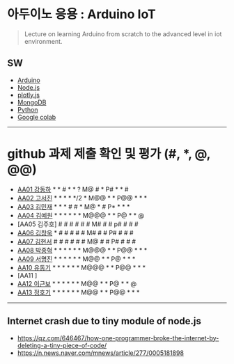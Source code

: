 # 아두이노 응용 : Arduino IoT
> Lecture on learning Arduino from scratch to the advanced level in iot environment.

## SW
- [Arduino](https://www.arduino.cc/)
- [Node.js](https://nodejs.org/ko/)
- [plotly.js](https://plot.ly/)
- [MongoDB](https://www.mongodb.com/download-center#community)
- [Python](https://www.anaconda.com)
- [Google colab](https://colab.research.google.com/)
---

# github 과제 제출 확인 및 평가 (#, *, @, @@)
- [AA01	강동하](https://github.com/kangdongha2/aa01) * * # * * ? M@ # * P# * * #
- [AA02	고서진](https://github.com/spaceko126/AA02) * * * * */2 * M@@ * * P@@ * * *
- [AA03	김민재](https://github.com/AR23-KMJ/aa03) * * * # # * M@ * # P* * * *
- [AA04	김예원](https://github.com/yewon1621/aa04) * * * * * * M@@@ * * P@ * * @
- [AA05	김주호] # # # # # # M# # # p# # # #
- [AA06 김창욱](https://github.com/HM0007/AA06) * # # # # # M# # # P# # # #
- [AA07	김현서](https://github.com/HyunSeo0928/AA07) # # # # # # M@ # # P# # # #
- [AA08 박종혁](https://github.com/Park-Jong-Hyeok/aa08) * * * * * * M@@@ * * P@@ * * *
- [AA09	서명진](https://github.com/smj3343/aa09) * * * * * * M@@ * * P@ * * *
- [AA10	유동기](https://github.com/wtfwtfs/aa10) * * * * * * M@@@ * * P@@ * * *
- [AA11	]
- [AA12 이근보](https://github.com/GuenBoLee/aa12) * * * * * * M@@ * * P@ * * @
- [AA13	정호기](https://github.com/JeongHogi/AA13) * * * * * * M@@ * * P@@ * * *

---
## Internet crash due to tiny module of node.js
* https://qz.com/646467/how-one-programmer-broke-the-internet-by-deleting-a-tiny-piece-of-code/
* https://n.news.naver.com/mnews/article/277/0005181898


